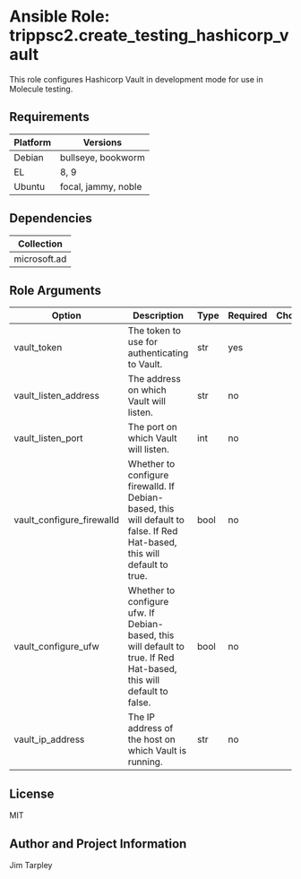 <!-- BEGIN_ANSIBLE_DOCS -->

# Ansible Role: trippsc2.create_testing_hashicorp_vault
This role configures Hashicorp Vault in development mode for use in Molecule testing.

## Requirements

| Platform | Versions |
| -------- | -------- |
| Debian | bullseye, bookworm |
| EL | 8, 9 |
| Ubuntu | focal, jammy, noble |

## Dependencies

| Collection |
| ---------- |
| microsoft.ad |

## Role Arguments
|Option|Description|Type|Required|Choices|Default|
|---|---|---|---|---|---|
| vault_token | The token to use for authenticating to Vault. | str | yes |  |  |
| vault_listen_address | The address on which Vault will listen. | str | no |  | {{ vault_ip_address }} |
| vault_listen_port | The port on which Vault will listen. | int | no |  | 8200 |
| vault_configure_firewalld | Whether to configure firewalld. If Debian-based, this will default to false. If Red Hat-based, this will default to true. | bool | no |  | true |
| vault_configure_ufw | Whether to configure ufw. If Debian-based, this will default to true. If Red Hat-based, this will default to false. | bool | no |  | true |
| vault_ip_address | The IP address of the host on which Vault is running. | str | no |  | {{ ansible_host }} |


## License
MIT

## Author and Project Information
Jim Tarpley
<!-- END_ANSIBLE_DOCS -->
